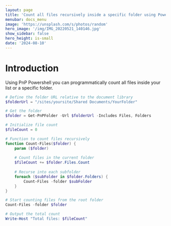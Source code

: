 ```yaml
---
layout: page
title: 'Count all files recursively inside a specific folder using Powershell'
menubar: docs_menu
image: 'https://unsplash.com/s/photos/random'
hero_image: '/img/IMG_20220521_140146.jpg'
show_sidebar: false
hero_height: is-small
date: '2024-08-10'
---
```


# Introduction
Using PnP Powershell you can programmatically count all files inside your list or a specific folder.


```powershell
# Define the folder URL relative to the document library
$folderUrl = "/sites/yoursite/Shared Documents/YourFolder"

# Get the folder
$folder = Get-PnPFolder -Url $folderUrl -Includes Files, Folders

# Initialize file count
$fileCount = 0

# Function to count files recursively
function Count-Files($folder) {
    param ($folder)
    
    # Count files in the current folder
    $fileCount += $folder.Files.Count
    
    # Recurse into each subfolder
    foreach ($subFolder in $folder.Folders) {
        Count-Files -folder $subFolder
    }
}

# Start counting files from the root folder
Count-Files -folder $folder

# Output the total count
Write-Host "Total files: $fileCount"

```

